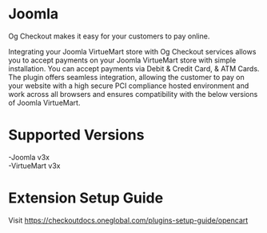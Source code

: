 # Joomla
Og Checkout makes it easy for your customers to pay online.

Integrating your Joomla VirtueMart store with Og Checkout services allows you to accept payments on your Joomla VirtueMart store with simple installation. You can accept payments via Debit & Credit Card, & ATM Cards. The plugin offers seamless integration, allowing the customer to pay on your website with a high secure PCI compliance hosted environment and work across all browsers and ensures compatibility with the below versions of Joomla VirtueMart.

# Supported Versions
-Joomla v3x<br>
-VirtueMart v3x

# Extension Setup Guide
Visit https://checkoutdocs.oneglobal.com/plugins-setup-guide/opencart
